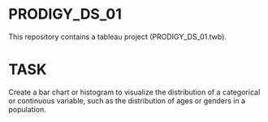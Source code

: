 # PRODIGY_DS_01
This repository contains a tableau project (PRODIGY_DS_01.twb).

# TASK
Create a bar chart or histogram to visualize the distribution of a categorical or continuous variable, such as the distribution of ages or genders in a population.
